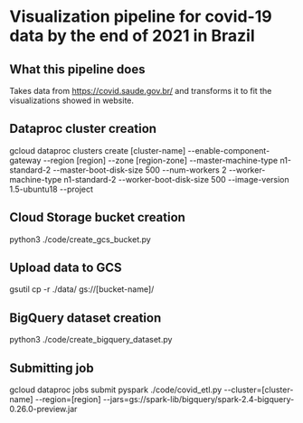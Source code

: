 # Visualization pipeline for covid-19 data by the end of 2021 in Brazil

## What this pipeline does  
Takes data from https://covid.saude.gov.br/ and transforms it to fit the visualizations showed in website.

## Dataproc cluster creation  

gcloud dataproc clusters create [cluster-name] --enable-component-gateway --region [region] --zone [region-zone] --master-machine-type n1-standard-2 --master-boot-disk-size 500 --num-workers 2 --worker-machine-type n1-standard-2 --worker-boot-disk-size 500 --image-version 1.5-ubuntu18 --project 

## Cloud Storage bucket creation  

python3 ./code/create_gcs_bucket.py

## Upload data to GCS
gsutil cp -r ./data/ gs://[bucket-name]/

## BigQuery dataset creation

python3 ./code/create_bigquery_dataset.py

## Submitting job

gcloud dataproc jobs submit pyspark ./code/covid_etl.py --cluster=[cluster-name] --region=[region] --jars=gs://spark-lib/bigquery/spark-2.4-bigquery-0.26.0-preview.jar
